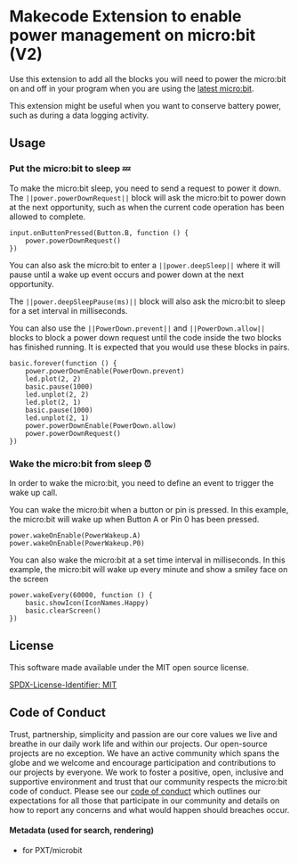 # Makecode Extension to enable power management on micro:bit (V2)

Use this extension to add all the blocks you will need to power the micro:bit on and off in your program when you are using the [latest micro:bit](https://microbit.org/new-microbit/).

This extension might be useful when you want to conserve battery power, such as during a data logging activity.

## Usage

### Put the micro:bit to sleep 💤

To make the micro:bit sleep, you need to send a request to power it down. The ``||power.powerDownRequest||`` block will ask the micro:bit to power down at the next opportunity, such as when the current code operation has been allowed to complete.

```blocks
input.onButtonPressed(Button.B, function () {
    power.powerDownRequest()
})
```

You can also ask the micro:bit to enter a ``||power.deepSleep||`` where it will pause until a wake up event occurs and power down at the next opportunity.

The ``||power.deepSleepPause(ms)||`` block will also ask the micro:bit to sleep for a set interval in milliseconds.

You can also use the ``||PowerDown.prevent||`` and ``||PowerDown.allow||`` blocks to block a power down request until the code inside the two blocks has finished running. It is expected that you would use these blocks in pairs.

```blocks
basic.forever(function () {
    power.powerDownEnable(PowerDown.prevent)
    led.plot(2, 2)
    basic.pause(1000)
    led.unplot(2, 2)
    led.plot(2, 1)
    basic.pause(1000)
    led.unplot(2, 1)
    power.powerDownEnable(PowerDown.allow)
    power.powerDownRequest()
})
```

### Wake the micro:bit from sleep ⏰

In order to wake the micro:bit, you need to define an event to trigger the wake up call.

You can wake the micro:bit when a button or pin is pressed. In this example, the micro:bit will wake up when Button A or Pin 0 has been pressed.

```blocks
power.wakeOnEnable(PowerWakeup.A)
power.wakeOnEnable(PowerWakeup.P0)
```

You can also wake the micro:bit at a set time interval in milliseconds. In this example, the micro:bit will wake up every minute and show a smiley face on the screen

```blocks
power.wakeEvery(60000, function () {
    basic.showIcon(IconNames.Happy)
    basic.clearScreen()
})
```

## License
This software made available under the MIT open source license.

[SPDX-License-Identifier: MIT](/LICENSE)

## Code of Conduct

Trust, partnership, simplicity and passion are our core values we live and breathe in our daily work life and within our projects. Our open-source projects are no exception. We have an active community which spans the globe and we welcome and encourage participation and contributions to our projects by everyone. We work to foster a positive, open, inclusive and supportive environment and trust that our community respects the micro:bit code of conduct. Please see our [code of conduct](https://www.microbit.org/safeguarding/) which outlines our expectations for all those that participate in our community and details on how to report any concerns and what would happen should breaches occur.

#### Metadata (used for search, rendering)

* for PXT/microbit
<script src="https://makecode.com/gh-pages-embed.js"></script><script>makeCodeRender("{{ site.makecode.home_url }}", "{{ site.github.owner_name }}/{{ site.github.repository_name }}");</script>
